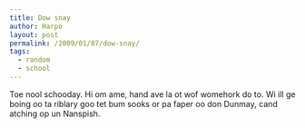 ```yaml
---
title: Dow snay
author: Harpo
layout: post
permalink: /2009/01/07/dow-snay/
tags:
  - random
  - school
---
```

Toe nool schooday. Hi om ame, hand ave la ot wof womehork do to. Wi ill ge boing oo ta riblary goo tet bum sooks or pa faper oo don Dunmay, cand atching op un Nanspish.